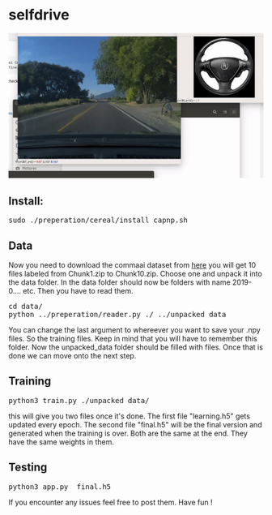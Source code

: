 
selfdrive
==================
![driving](drivingman.gif)
## Install:
<pre>
sudo ./preperation/cereal/install_capnp.sh
</pre>
## Data
Now you need to download the commaai dataset from [here](http://academictorrents.com/details/65a2fbc964078aff62076ff4e103f18b951c5ddb)
you will get 10 files labeled from Chunk1.zip to Chunk10.zip. Choose one and unpack it into the
data folder. In the data folder should now be folders with name 2019-0.... etc. Then you have to read 
them. 
<pre>
cd data/
python ../preperation/reader.py ./ ../unpacked_data
</pre> 

You can change the last argument to whereever you want to save your .npy files. So the training files.
Keep in mind that you will have to remember this folder. Now the unpacked_data folder should be filled with files. Once that is done we can move onto the next step.

## Training 
<pre>
python3 train.py ./unpacked_data/
</pre>
this will give you two files once it's done. The first file "learning.h5" gets updated every epoch. The second file "final.h5" will be the final version and generated when the training is over. Both are the same at the end. They have the same weights in them.

## Testing 
<pre>
python3 app.py <path-to-video-driving-file> final.h5
</pre>

If you encounter any issues feel free to post them. Have fun !








